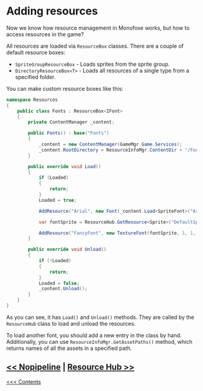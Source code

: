 # Adding resources

Now we know how resource management in Monofoxe works, but how to access resources in the game?

All resources are loaded via `ResourceBox` classes. There are a couple of default resource boxes:

- `SpriteGroupResourceBox` - Loads sprites from the sprite group.
- `DirectoryResourceBox<T>` - Loads all resources of a single type from a specified folder.

 You can make custom resource boxes like this:

```c#
namespace Resources
{
	public class Fonts : ResourceBox<IFont>
	{
		private ContentManager _content;

		public Fonts() : base("Fonts")
		{
			_content = new ContentManager(GameMgr.Game.Services);
			_content.RootDirectory = ResourceInfoMgr.ContentDir + "/Fonts";
		}

		public override void Load()
		{
			if (Loaded)
			{
				return;
			}
			Loaded = true;

			AddResource("Arial", new Font(_content.Load<SpriteFont>("Arial")));

			var fontSprite = ResourceHub.GetResource<Sprite>("DefaultSprites", "Font");

			AddResource("FancyFont", new TextureFont(fontSprite, 1, 1, TextureFont.Ascii, false));
		}

		public override void Unload()
		{
			if (!Loaded)
			{
				return;
			}
			Loaded = false;
			_content.Unload();
		}
	}
}

```

As you can see, it has `Load()` and `Unload()` methods. They are called by the `ResourceHub` class to load and unload the resources.

To load another font, you should add a new entry in the class by hand. Additionally, you can use `ResourceInfoMgr.GetAssetPaths()` method, which returns names of all the assets in a specified path.



## [<< Nopipeline](Nopipeline.md) | [Resource Hub >>](ResourceHub.md) 

[<<< Contents](../Contents.md)

